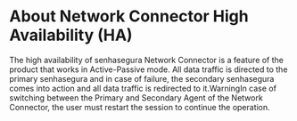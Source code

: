 # About Network Connector High Availability (HA) 

The high availability of senhasegura Network Connector is a feature of the product that works in Active-Passive mode. All data traffic is directed to the primary senhasegura and in case of failure, the secondary senhasegura comes into action and all data traffic is redirected to it.WarningIn case of switching between the Primary and Secondary Agent of the Network Connector, the user must restart the session to continue the operation.